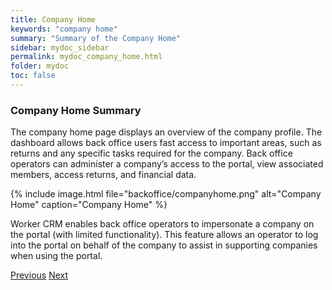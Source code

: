 ```yaml
---
title: Company Home
keywords: "company home"
summary: "Summary of the Company Home"
sidebar: mydoc_sidebar
permalink: mydoc_company_home.html
folder: mydoc
toc: false
---
```


### Company Home Summary

The company home page displays an overview of the company profile. The dashboard allows back office users fast access to important areas, such as returns and any specific tasks required for the company. Back office operators can administer a company’s access to the portal, view associated members, access returns, and financial data. 

{% include image.html file="backoffice/companyhome.png" alt="Company Home" caption="Company Home" %}

Worker CRM enables back office operators to impersonate a company on the portal (with limited functionality). This feature allows an operator to log into the portal on behalf of the company to assist in supporting companies when using the portal.

<a class="btn btn-default btn-lg pull-left" href="mydoc_reports.html" role="button">Previous</a>
<a class="btn btn-primary btn-lg pull-right" href="mydoc_company_returns.html" role="button">Next</a>
